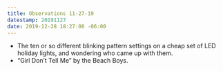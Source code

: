 ```yaml
---
title: Observations 11-27-19
datestamp: 20191127
date: 2019-12-28 18:27:00 -06:00
---
```


- The ten or so different blinking pattern settings on a cheap set of LED holiday lights, and wondering who came up with them.
- “Girl Don’t Tell Me” by the Beach Boys.
